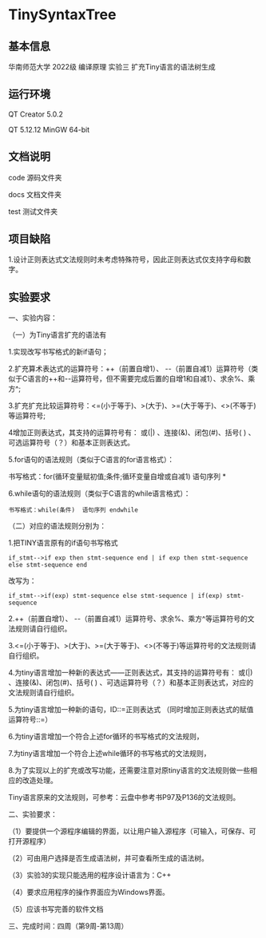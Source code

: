 # TinySyntaxTree
## 基本信息
华南师范大学 2022级 编译原理 实验三 扩充Tiny语言的语法树生成

## 运行环境
QT Creator 5.0.2

QT 5.12.12 MinGW 64-bit

## 文档说明
code 源码文件夹

docs 文档文件夹

test 测试文件夹

## 项目缺陷
1.设计正则表达式文法规则时未考虑特殊符号，因此正则表达式仅支持字母和数字。

## 实验要求
一、实验内容：

（一）为Tiny语言扩充的语法有

1.实现改写书写格式的新if语句；

2.扩充算术表达式的运算符号：++（前置自增1）、 --（前置自减1）运算符号（类似于C语言的++和--运算符号，但不需要完成后置的自增1和自减1）、求余%、乘方^;

3.扩充扩充比较运算符号：<=(小于等于)、>(大于)、>=(大于等于)、<>(不等于)等运算符号; 

4增加正则表达式，其支持的运算符号有：  或(|)  、连接(&)、闭包(#)、括号( ) 、可选运算符号（？）和基本正则表达式。

5.for语句的语法规则（类似于C语言的for语言格式）：

   书写格式：for(循环变量赋初值;条件;循环变量自增或自减1)  语句序列 *

6.while语句的语法规则（类似于C语言的while语言格式）：

    书写格式：while(条件)  语句序列 endwhile

（二）对应的语法规则分别为：

1.把TINY语言原有的if语句书写格式

    if_stmt-->if exp then stmt-sequence end | if exp then stmt-sequence else stmt-sequence end

改写为：

    if_stmt-->if(exp) stmt-sequence else stmt-sequence | if(exp) stmt-sequence

2.++（前置自增1）、 --（前置自减1）运算符号、求余%、乘方^等运算符号的文法规则请自行组织。

3.<=(小于等于)、>(大于)、>=(大于等于)、<>(不等于)等运算符号的文法规则请自行组织。

4.为tiny语言增加一种新的表达式——正则表达式，其支持的运算符号有：  或(|)  、连接(&)、闭包(#)、括号( ) 、可选运算符号（？）和基本正则表达式，对应的文法规则请自行组织。

5.为tiny语言增加一种新的语句，ID::=正则表达式  （同时增加正则表达式的赋值运算符号::=）

6.为tiny语言增加一个符合上述for循环的书写格式的文法规则，

7.为tiny语言增加一个符合上述while循环的书写格式的文法规则，

8.为了实现以上的扩充或改写功能，还需要注意对原tiny语言的文法规则做一些相应的改造处理。

  Tiny语言原来的文法规则，可参考：云盘中参考书P97及P136的文法规则。


二、实验要求：

（1）要提供一个源程序编辑的界面，以让用户输入源程序（可输入，可保存、可打开源程序）

（2）可由用户选择是否生成语法树，并可查看所生成的语法树。

（3）实验3的实现只能选用的程序设计语言为：C++

（4）要求应用程序的操作界面应为Windows界面。

（5）应该书写完善的软件文档

三、完成时间：四周（第9周-第13周）

